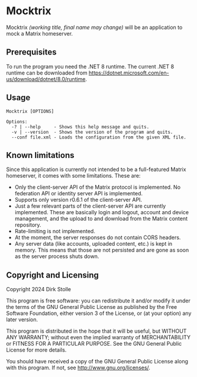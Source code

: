 # Mocktrix

Mocktrix _(working title, final name may change)_ will be an application to mock
a Matrix homeserver.

## Prerequisites

To run the program you need the .NET 8 runtime.
The current .NET 8 runtime can be downloaded from
<https://dotnet.microsoft.com/en-us/download/dotnet/8.0/runtime>.

## Usage

```
Mocktrix [OPTIONS]

Options:
  -? | --help     - Shows this help message and quits.
  -v | --version  - Shows the version of the program and quits.
  --conf file.xml - Loads the configuration from the given XML file.
```

## Known limitations

Since this application is currently not intended to be a full-featured Matrix
homeserver, it comes with some limitations. These are:

* Only the client-server API of the Matrix protocol is implemented. No
  federation API or identity server API is implemented.
* Supports only version r0.6.1 of the client-server API.
* Just a few relevant parts of the client-server API are currently implemented.
  These are basically login and logout, account and device management, and the
  upload to and download from the Matrix content repository.
* Rate-limiting is not implemented.
* At the moment, the server responses do not contain CORS headers.
* Any server data (like accounts, uploaded content, etc.) is kept in memory.
  This means that those are not persisted and are gone as soon as the server
  process shuts down.

## Copyright and Licensing

Copyright 2024  Dirk Stolle

This program is free software: you can redistribute it and/or modify
it under the terms of the GNU General Public License as published by
the Free Software Foundation, either version 3 of the License, or
(at your option) any later version.

This program is distributed in the hope that it will be useful,
but WITHOUT ANY WARRANTY; without even the implied warranty of
MERCHANTABILITY or FITNESS FOR A PARTICULAR PURPOSE.  See the
GNU General Public License for more details.

You should have received a copy of the GNU General Public License
along with this program.  If not, see <http://www.gnu.org/licenses/>.
